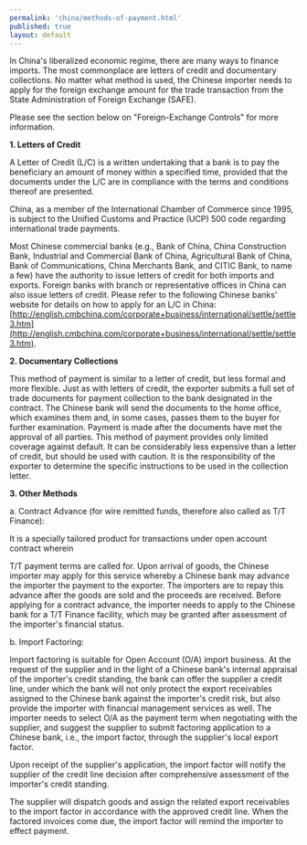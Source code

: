 ```yaml
---
permalink: 'china/methods-of-payment.html'
published: true
layout: default
---
```

In China's liberalized economic regime, there are many ways to finance imports. The most commonplace are letters of credit and documentary collections. No matter what method is used, the Chinese importer needs to apply for the foreign exchange amount for the trade transaction from the State Administration of Foreign Exchange (SAFE).

Please see the section below on "Foreign-Exchange Controls" for more information.

**1. Letters of Credit**

A Letter of Credit (L/C) is a written undertaking that a bank is to pay the beneficiary an amount of money within a specified time, provided that the documents under the L/C are in compliance with the terms and conditions thereof are presented.

China, as a member of the International Chamber of Commerce since 1995, is subject to the Unified Customs and Practice (UCP) 500 code regarding international trade payments.

Most Chinese commercial banks (e.g., Bank of China, China Construction Bank, Industrial and Commercial Bank of China, Agricultural Bank of China, Bank of Communications, China Merchants Bank, and CITIC Bank, to name a few) have the authority to issue letters of credit for both imports and exports. Foreign banks with branch or representative offices in China can also issue letters of credit. Please refer to the following Chinese banks' website for details on how to apply for an L/C in China: [http://english.cmbchina.com/corporate+business/international/settle/settle3.htm](http://english.cmbchina.com/corporate+business/international/settle/settle3.htm).

**2. Documentary Collections**

This method of payment is similar to a letter of credit, but less formal and more flexible. Just as with letters of credit, the exporter submits a full set of trade documents for payment collection to the bank designated in the contract. The Chinese bank will send the documents to the home office, which examines them and, in some cases, passes them to the buyer for further examination. Payment is made after the documents have met the approval of all parties. This method of payment provides only limited coverage against default. It can be considerably less expensive than a letter of credit, but should be used with caution. It is the responsibility of the exporter to determine the specific instructions to be used in the collection letter.

**3. Other Methods**

a. Contract Advance (for wire remitted funds, therefore also called as T/T Finance): 

It is a specially tailored product for transactions under open account contract wherein

T/T payment terms are called for. Upon arrival of goods, the Chinese importer may apply for this service whereby a Chinese bank may advance the importer the payment to the exporter. The importers are to repay this advance after the goods are sold and the proceeds are received. Before applying for a contract advance, the importer needs to apply to the Chinese bank for a T/T Finance facility, which may be granted after assessment of the importer's financial status.

b. Import Factoring:

Import factoring is suitable for Open Account (O/A) import business. At the request of the supplier and in the light of a Chinese bank's internal appraisal of the importer's credit standing, the bank can offer the supplier a credit line, under which the bank will not only protect the export receivables assigned to the Chinese bank against the importer's credit risk, but also provide the importer with financial management services as well. The importer needs to select O/A as the payment term when negotiating with the supplier, and suggest the supplier to submit factoring application to a Chinese bank, i.e., the import factor, through the supplier's local export factor.

Upon receipt of the supplier's application, the import factor will notify the supplier of the credit line decision after comprehensive assessment of the importer's credit standing.

The supplier will dispatch goods and assign the related export receivables to the import factor in accordance with the approved credit line. When the factored invoices come due, the import factor will remind the importer to effect payment.
